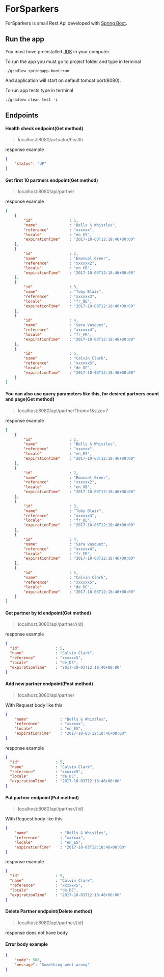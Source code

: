 # ForSparkers

ForSparkers is small Rest Api developed with [Spring Boot](http://projects.spring.io/spring-boot/).

## Run the app

You must hove preinstalled [JDK](https://www.oracle.com/java/technologies/javase-downloads.html) in your computer.

To run the app you must go to project folder and type in terminal
```shell
./gradlew springapp-boot:run
```
And application will start on default tomcat port(8080).

To run app tests type in terminal
```shell
./gradlew clean test -i
```

## Endpoints

#### Health check endpoint(Get method)
> localhost:8080/actuator/health

response example
```json
{
    "status": "UP"
}
```

#### Get first 10 partners endpoint(Get method)
> localhost:8080/api/partner

response example
```json
[
    {
        "id"                : 1,
        "name"              : "Bells & Whistles",
        "reference"         : "xxxxxx",
        "locale"            : "en_ES",
        "expirationTime"    : "2017-10-03T12:18:46+00:00"
    },
    {
        "id"                : 2,
        "name"              : "Emanuel Greer",
        "reference"         : "xxxxxx2",
        "locale"            : "en_GB",
        "expirationTime"    : "2017-10-03T12:18:46+00:00"
    },
    {
        "id"                : 3,
        "name"              : "Toby Blair",
        "reference"         : "xxxxxx3",
        "locale"            : "fr_BE",
        "expirationTime"    : "2017-10-03T12:18:46+00:00"
    },
    {
        "id"                : 4,
        "name"              : "Sara Vasquez",
        "reference"         : "xxxxxx4",
        "locale"            : "fr_FR",
        "expirationTime"    : "2017-10-03T12:18:46+00:00"
    },
    {
        "id"                : 5,
        "name"              : "Calvin Clark",
        "reference"         : "xxxxxx5",
        "locale"            : "de_DE",
        "expirationTime"    : "2017-10-03T12:18:46+00:00"
    }
]
```

#### You can also use query parameters like this, for desired partners count and page(Get method)
> localhost:8080/api/partner?from=1&size=7

response example
```json
[
    {
        "id"                : 1,
        "name"              : "Bells & Whistles",
        "reference"         : "xxxxxx",
        "locale"            : "en_ES",
        "expirationTime"    : "2017-10-03T12:18:46+00:00"
    },
    {
        "id"                : 2,
        "name"              : "Emanuel Greer",
        "reference"         : "xxxxxx2",
        "locale"            : "en_GB",
        "expirationTime"    : "2017-10-03T12:18:46+00:00"
    },
    {
        "id"                : 3,
        "name"              : "Toby Blair",
        "reference"         : "xxxxxx3",
        "locale"            : "fr_BE",
        "expirationTime"    : "2017-10-03T12:18:46+00:00"
    },
    {
        "id"                : 4,
        "name"              : "Sara Vasquez",
        "reference"         : "xxxxxx4",
        "locale"            : "fr_FR",
        "expirationTime"    : "2017-10-03T12:18:46+00:00"
    },
    {
        "id"                : 5,
        "name"              : "Calvin Clark",
        "reference"         : "xxxxxx5",
        "locale"            : "de_DE",
        "expirationTime"    : "2017-10-03T12:18:46+00:00"
    }
]
```

#### Get partner by id endpoint(Get method)
> localhost:8080/api/partner/{id}

response example
```json
{
  "id"                : 5,
  "name"              : "Calvin Clark",
  "reference"         : "xxxxxx5",
  "locale"            : "de_DE",
  "expirationTime"    : "2017-10-03T12:18:46+00:00"
}
```

#### Add new partner endpoint(Post method)
> localhost:8080/api/partner

With Request body like this
```json
{
    "name"              : "Bells & Whistles",
    "reference"         : "xxxxxx",
    "locale"            : "en_ES",
    "expirationTime"    : "2017-10-03T12:18:46+00:00"
}
```

response example
```json
{
  "id"                : 5,
  "name"              : "Calvin Clark",
  "reference"         : "xxxxxx5",
  "locale"            : "de_DE",
  "expirationTime"    : "2017-10-03T12:18:46+00:00"
}
```

#### Put partner endpoint(Put method)
> localhost:8080/api/partner/{id}

With Request body like this
```json
{
    "name"              : "Bells & Whistles",
    "reference"         : "xxxxxx",
    "locale"            : "en_ES",
    "expirationTime"    : "2017-10-03T12:18:46+00:00"
}
```

response example
```json
{
  "id"                : 5,
  "name"              : "Calvin Clark",
  "reference"         : "xxxxxx5",
  "locale"            : "de_DE",
  "expirationTime"    : "2017-10-03T12:18:46+00:00"
}
```

#### Delete Partner endpoint(Delete method)
> localhost:8080/api/partner/{id}

response does not have body

#### Error body example
```json
{
    "code": 500,
    "message": "Something went wrong"
}
```